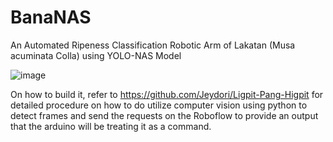# BanaNAS
An Automated Ripeness Classification Robotic Arm of Lakatan (Musa acuminata Colla) using YOLO-NAS Model

![image](https://github.com/user-attachments/assets/8de80cdb-74ee-499b-9a21-1ca2f3b5e484)

On how to build it, refer to https://github.com/Jeydori/Ligpit-Pang-Higpit for detailed procedure on how to do utilize computer vision using python to detect frames and send the requests on the Roboflow to provide an output that the arduino will be treating it as a command.
